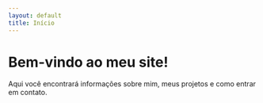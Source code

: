 ```yaml
---
layout: default
title: Início
---
```


# Bem-vindo ao meu site!

Aqui você encontrará informações sobre mim, meus projetos e como entrar em contato.
